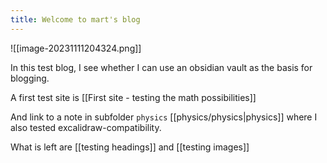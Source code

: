 ```yaml
---
title: Welcome to mart's blog
---
```

![[image-20231111204324.png]]



In this test blog, I see whether I can use an obsidian vault as the basis for blogging.

A first test site is [[First site - testing the math possibilities]]

And link to a note in subfolder `physics` [[physics/physics|physics]] where I also tested excalidraw-compatibility.

What is left are [[testing headings]] and [[testing images]]

